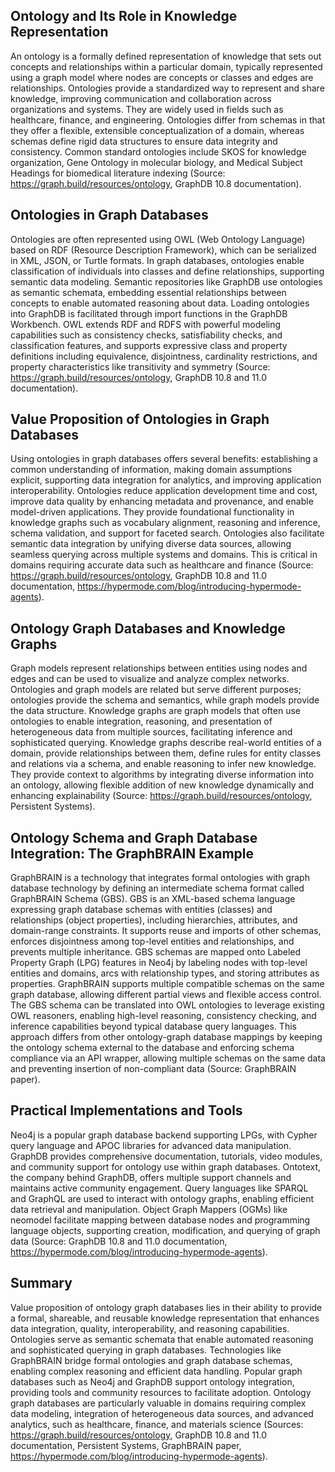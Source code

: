 ## Ontology and Its Role in Knowledge Representation
An ontology is a formally defined representation of knowledge that sets out concepts and relationships within a particular domain, typically represented using a graph model where nodes are concepts or classes and edges are relationships. Ontologies provide a standardized way to represent and share knowledge, improving communication and collaboration across organizations and systems. They are widely used in fields such as healthcare, finance, and engineering. Ontologies differ from schemas in that they offer a flexible, extensible conceptualization of a domain, whereas schemas define rigid data structures to ensure data integrity and consistency. Common standard ontologies include SKOS for knowledge organization, Gene Ontology in molecular biology, and Medical Subject Headings for biomedical literature indexing (Source: https://graph.build/resources/ontology, GraphDB 10.8 documentation).

## Ontologies in Graph Databases
Ontologies are often represented using OWL (Web Ontology Language) based on RDF (Resource Description Framework), which can be serialized in XML, JSON, or Turtle formats. In graph databases, ontologies enable classification of individuals into classes and define relationships, supporting semantic data modeling. Semantic repositories like GraphDB use ontologies as semantic schemata, embedding essential relationships between concepts to enable automated reasoning about data. Loading ontologies into GraphDB is facilitated through import functions in the GraphDB Workbench. OWL extends RDF and RDFS with powerful modeling capabilities such as consistency checks, satisfiability checks, and classification features, and supports expressive class and property definitions including equivalence, disjointness, cardinality restrictions, and property characteristics like transitivity and symmetry (Source: https://graph.build/resources/ontology, GraphDB 10.8 and 11.0 documentation).

## Value Proposition of Ontologies in Graph Databases
Using ontologies in graph databases offers several benefits: establishing a common understanding of information, making domain assumptions explicit, supporting data integration for analytics, and improving application interoperability. Ontologies reduce application development time and cost, improve data quality by enhancing metadata and provenance, and enable model-driven applications. They provide foundational functionality in knowledge graphs such as vocabulary alignment, reasoning and inference, schema validation, and support for faceted search. Ontologies also facilitate semantic data integration by unifying diverse data sources, allowing seamless querying across multiple systems and domains. This is critical in domains requiring accurate data such as healthcare and finance (Source: https://graph.build/resources/ontology, GraphDB 10.8 and 11.0 documentation, https://hypermode.com/blog/introducing-hypermode-agents).

## Ontology Graph Databases and Knowledge Graphs
Graph models represent relationships between entities using nodes and edges and can be used to visualize and analyze complex networks. Ontologies and graph models are related but serve different purposes; ontologies provide the schema and semantics, while graph models provide the data structure. Knowledge graphs are graph models that often use ontologies to enable integration, reasoning, and presentation of heterogeneous data from multiple sources, facilitating inference and sophisticated querying. Knowledge graphs describe real-world entities of a domain, provide relationships between them, define rules for entity classes and relations via a schema, and enable reasoning to infer new knowledge. They provide context to algorithms by integrating diverse information into an ontology, allowing flexible addition of new knowledge dynamically and enhancing explainability (Source: https://graph.build/resources/ontology, Persistent Systems).

## Ontology Schema and Graph Database Integration: The GraphBRAIN Example
GraphBRAIN is a technology that integrates formal ontologies with graph database technology by defining an intermediate schema format called GraphBRAIN Schema (GBS). GBS is an XML-based schema language expressing graph database schemas with entities (classes) and relationships (object properties), including hierarchies, attributes, and domain-range constraints. It supports reuse and imports of other schemas, enforces disjointness among top-level entities and relationships, and prevents multiple inheritance. GBS schemas are mapped onto Labeled Property Graph (LPG) features in Neo4j by labeling nodes with top-level entities and domains, arcs with relationship types, and storing attributes as properties. GraphBRAIN supports multiple compatible schemas on the same graph database, allowing different partial views and flexible access control. The GBS schema can be translated into OWL ontologies to leverage existing OWL reasoners, enabling high-level reasoning, consistency checking, and inference capabilities beyond typical database query languages. This approach differs from other ontology-graph database mappings by keeping the ontology schema external to the database and enforcing schema compliance via an API wrapper, allowing multiple schemas on the same data and preventing insertion of non-compliant data (Source: GraphBRAIN paper).

## Practical Implementations and Tools
Neo4j is a popular graph database backend supporting LPGs, with Cypher query language and APOC libraries for advanced data manipulation. GraphDB provides comprehensive documentation, tutorials, video modules, and community support for ontology use within graph databases. Ontotext, the company behind GraphDB, offers multiple support channels and maintains active community engagement. Query languages like SPARQL and GraphQL are used to interact with ontology graphs, enabling efficient data retrieval and manipulation. Object Graph Mappers (OGMs) like neomodel facilitate mapping between database nodes and programming language objects, supporting creation, modification, and querying of graph data (Source: GraphDB 10.8 and 11.0 documentation, https://hypermode.com/blog/introducing-hypermode-agents).

## Summary
Value proposition of ontology graph databases lies in their ability to provide a formal, shareable, and reusable knowledge representation that enhances data integration, quality, interoperability, and reasoning capabilities. Ontologies serve as semantic schemata that enable automated reasoning and sophisticated querying in graph databases. Technologies like GraphBRAIN bridge formal ontologies and graph database schemas, enabling complex reasoning and efficient data handling. Popular graph databases such as Neo4j and GraphDB support ontology integration, providing tools and community resources to facilitate adoption. Ontology graph databases are particularly valuable in domains requiring complex data modeling, integration of heterogeneous data sources, and advanced analytics, such as healthcare, finance, and materials science (Sources: https://graph.build/resources/ontology, GraphDB 10.8 and 11.0 documentation, Persistent Systems, GraphBRAIN paper, https://hypermode.com/blog/introducing-hypermode-agents).